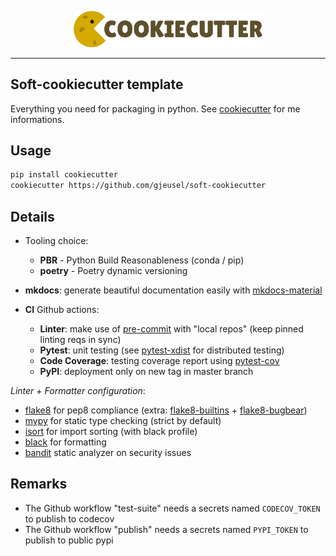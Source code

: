 <p align="center"><img width="60%" src="_static/cookiecutter_logo.png" /></p>

--------------------------------------------------------------------------------

## Soft-cookiecutter template

Everything you need for packaging in python. See [cookiecutter](https://github.com/audreyr/cookiecutter) for me informations.

## Usage

```bash
pip install cookiecutter
cookiecutter https://github.com/gjeusel/soft-cookiecutter
```

## Details

- Tooling choice:
  - **PBR** - Python Build Reasonableness (conda / pip)
  - **poetry** - Poetry dynamic versioning

- **mkdocs**: generate beautiful documentation easily with [mkdocs-material](https://squidfunk.github.io/mkdocs-material/)

- **CI** Github actions:
  - **Linter**: make use of [pre-commit](https://pre-commit.com/) with "local repos" (keep pinned linting reqs in sync)
  - **Pytest**: unit testing (see [pytest-xdist](https://github.com/pytest-dev/pytest-xdist) for distributed testing)
  - **Code Coverage**: testing coverage report using [pytest-cov](https://github.com/pytest-dev/pytest-cov)
  - **PyPI**: deployment only on new tag in master branch


*Linter + Formatter configuration*:
- [flake8](https://github.com/PyCQA/flake8) for pep8 compliance (extra: [flake8-builtins](https://github.com/gforcada/flake8-builtins) + [flake8-bugbear](https://github.com/PyCQA/flake8-bugbear))
- [mypy](https://github.com/python/mypy) for static type checking (strict by default)
- [isort](https://github.com/timothycrosley/isort) for import sorting (with black profile)
- [black](https://github.com/psf/black) for formatting
- [bandit](https://github.com/openstack/bandit) static analyzer on security
  issues


## Remarks

- The Github workflow "test-suite" needs a secrets named `CODECOV_TOKEN` to publish to codecov
- The Github workflow "publish" needs a secrets named `PYPI_TOKEN` to publish to public pypi
